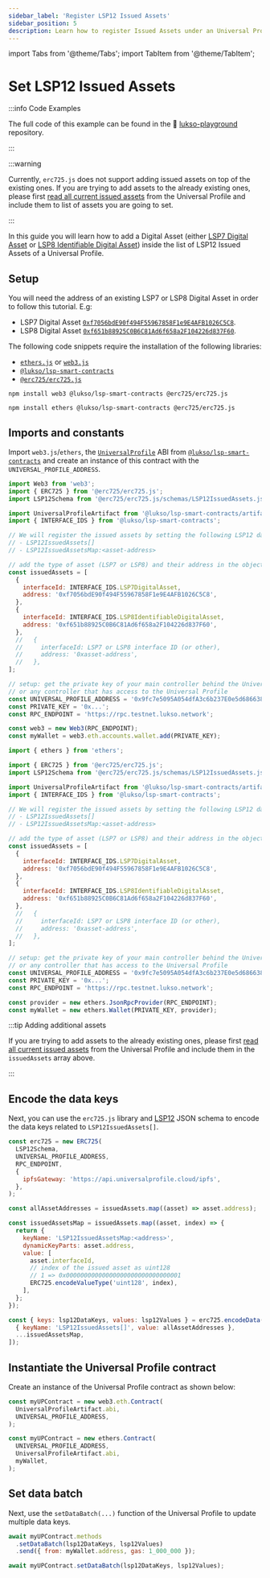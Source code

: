 ```yaml
---
sidebar_label: 'Register LSP12 Issued Assets'
sidebar_position: 5
description: Learn how to register Issued Assets under an Universal Profile.
---
```


import Tabs from '@theme/Tabs';
import TabItem from '@theme/TabItem';

# Set LSP12 Issued Assets

:::info Code Examples

The full code of this example can be found in the 👾 [lukso-playground](https://github.com/lukso-network/lukso-playground/blob/main/universal-profile/register-asset-backend.ts) repository.

:::

:::warning

Currently, `erc725.js` does not support adding issued assets on top of the existing ones. If you are trying to add assets to the already existing ones, please first [read all current issued assets](../../dapp-developer/read-profile-data.md) from the Universal Profile and include them to list of assets you are going to set.

:::

In this guide you will learn how to add a Digital Asset (either [LSP7 Digital Asset](../../../standards/tokens/LSP7-Digital-Asset.md) or [LSP8 Identifiable Digital Asset](../../../standards/tokens/LSP8-Identifiable-Digital-Asset.md)) inside the list of LSP12 Issued Assets of a Universal Profile.

## Setup

You will need the address of an existing LSP7 or LSP8 Digital Asset in order to follow this tutorial. E.g:

- LSP7 Digital Asset [`0xf7056bdE90f494F55967858F1e9E4AFB1026C5C8`](https://explorer.execution.testnet.lukso.network/address/0xf7056bdE90f494F55967858F1e9E4AFB1026C5C8?tab=read_contract).
- LSP8 Digital Asset [`0xf651b88925C0B6C81Ad6f658a2F104226d837F60`](https://explorer.execution.testnet.lukso.network/address/0xf651b88925C0B6C81Ad6f658a2F104226d837F60?tab=read_contract).

The following code snippets require the installation of the following libraries:

- [`ethers.js`](https://github.com/ethers-io/ethers.js/) or [`web3.js`](https://www.npmjs.com/package/web3)
- [`@lukso/lsp-smart-contracts`](https://github.com/lukso-network/lsp-smart-contracts/)
- [`@erc725/erc725.js`](https://github.com/ERC725Alliance/erc725.js/)

<Tabs groupId="web3-lib">
  <TabItem value="web3js" label="web3.js">

```shell
npm install web3 @lukso/lsp-smart-contracts @erc725/erc725.js
```

  </TabItem>
  <TabItem value="ethersjs" label="ethers.js">

```shell
npm install ethers @lukso/lsp-smart-contracts @erc725/erc725.js
```

  </TabItem>
</Tabs>

## Imports and constants

Import `web3.js`/`ethers`, the [`UniversalProfile`](../../../contracts/contracts/UniversalProfile.md) ABI from [`@lukso/lsp-smart-contracts`](../../../contracts/introduction.md) and create an instance of this contract with the `UNIVERSAL_PROFILE_ADDRESS`.

<Tabs groupId="web3-lib">
  <TabItem value="web3js" label="web3.js">

```javascript
import Web3 from 'web3';
import { ERC725 } from '@erc725/erc725.js';
import LSP12Schema from '@erc725/erc725.js/schemas/LSP12IssuedAssets.json';

import UniversalProfileArtifact from '@lukso/lsp-smart-contracts/artifacts/UniversalProfile.json';
import { INTERFACE_IDS } from '@lukso/lsp-smart-contracts';

// We will register the issued assets by setting the following LSP12 data keys
// - LSP12IssuedAssets[]
// - LSP12IssuedAssetsMap:<asset-address>

// add the type of asset (LSP7 or LSP8) and their address in the object list below
const issuedAssets = [
  {
    interfaceId: INTERFACE_IDS.LSP7DigitalAsset,
    address: '0xf7056bdE90f494F55967858F1e9E4AFB1026C5C8',
  },
  {
    interfaceId: INTERFACE_IDS.LSP8IdentifiableDigitalAsset,
    address: '0xf651b88925C0B6C81Ad6f658a2F104226d837F60',
  },
  //   {
  //     interfaceId: LSP7 or LSP8 interface ID (or other),
  //     address: '0xasset-address',
  //   },
];

// setup: get the private key of your main controller behind the Universal Profile extension
// or any controller that has access to the Universal Profile
const UNIVERSAL_PROFILE_ADDRESS = '0x9fc7e5095A054dfA3c6b237E0e5d686638394248';
const PRIVATE_KEY = '0x...';
const RPC_ENDPOINT = 'https://rpc.testnet.lukso.network';

const web3 = new Web3(RPC_ENDPOINT);
const myWallet = web3.eth.accounts.wallet.add(PRIVATE_KEY);
```

  </TabItem>
  <TabItem value="ethersjs" label="ethers.js">

```javascript
import { ethers } from 'ethers';

import { ERC725 } from '@erc725/erc725.js';
import LSP12Schema from '@erc725/erc725.js/schemas/LSP12IssuedAssets.json';

import UniversalProfileArtifact from '@lukso/lsp-smart-contracts/artifacts/UniversalProfile.json';
import { INTERFACE_IDS } from '@lukso/lsp-smart-contracts';

// We will register the issued assets by setting the following LSP12 data keys
// - LSP12IssuedAssets[]
// - LSP12IssuedAssetsMap:<asset-address>

// add the type of asset (LSP7 or LSP8) and their address in the object list below
const issuedAssets = [
  {
    interfaceId: INTERFACE_IDS.LSP7DigitalAsset,
    address: '0xf7056bdE90f494F55967858F1e9E4AFB1026C5C8',
  },
  {
    interfaceId: INTERFACE_IDS.LSP8IdentifiableDigitalAsset,
    address: '0xf651b88925C0B6C81Ad6f658a2F104226d837F60',
  },
  //   {
  //     interfaceId: LSP7 or LSP8 interface ID (or other),
  //     address: '0xasset-address',
  //   },
];

// setup: get the private key of your main controller behind the Universal Profile extension
// or any controller that has access to the Universal Profile
const UNIVERSAL_PROFILE_ADDRESS = '0x9fc7e5095A054dfA3c6b237E0e5d686638394248';
const PRIVATE_KEY = '0x...';
const RPC_ENDPOINT = 'https://rpc.testnet.lukso.network';

const provider = new ethers.JsonRpcProvider(RPC_ENDPOINT);
const myWallet = new ethers.Wallet(PRIVATE_KEY, provider);
```

  </TabItem>
</Tabs>

:::tip Adding additional assets

If you are trying to add assets to the already existing ones, please first [read all current issued assets](../../dapp-developer/read-profile-data.md) from the Universal Profile and include them in the `issuedAssets` array above.

:::

## Encode the data keys

Next, you can use the `erc725.js` library and [LSP12](../../../standards/universal-profile/lsp12-issued-assets/) JSON schema to encode the data keys related to `LSP12IssuedAssets[]`.

```javascript
const erc725 = new ERC725(
  LSP12Schema,
  UNIVERSAL_PROFILE_ADDRESS,
  RPC_ENDPOINT,
  {
    ipfsGateway: 'https://api.universalprofile.cloud/ipfs',
  },
);

const allAssetAddresses = issuedAssets.map((asset) => asset.address);

const issuedAssetsMap = issuedAssets.map((asset, index) => {
  return {
    keyName: 'LSP12IssuedAssetsMap:<address>',
    dynamicKeyParts: asset.address,
    value: [
      asset.interfaceId,
      // index of the issued asset as uint128
      // 1 => 0x00000000000000000000000000000001
      ERC725.encodeValueType('uint128', index),
    ],
  };
});

const { keys: lsp12DataKeys, values: lsp12Values } = erc725.encodeData([
  { keyName: 'LSP12IssuedAssets[]', value: allAssetAddresses },
  ...issuedAssetsMap,
]);
```

## Instantiate the Universal Profile contract

Create an instance of the Universal Profile contract as shown below:

<Tabs groupId="web3-lib">
  <TabItem value="web3js" label="web3.js">

```javascript
const myUPContract = new web3.eth.Contract(
  UniversalProfileArtifact.abi,
  UNIVERSAL_PROFILE_ADDRESS,
);
```

  </TabItem>
  <TabItem value="ethersjs" label="ethers.js">

```javascript
const myUPContract = new ethers.Contract(
  UNIVERSAL_PROFILE_ADDRESS,
  UniversalProfileArtifact.abi,
  myWallet,
);
```

  </TabItem>
</Tabs>

## Set data batch

Next, use the `setDataBatch(...)` function of the Universal Profile to update multiple data keys.

<Tabs groupId="web3-lib">
  <TabItem value="web3js" label="web3.js">

```javascript
await myUPContract.methods
  .setDataBatch(lsp12DataKeys, lsp12Values)
  .send({ from: myWallet.address, gas: 1_000_000 });
```

  </TabItem>
  <TabItem value="ethersjs" label="ethers.js">

```javascript
await myUPContract.setDataBatch(lsp12DataKeys, lsp12Values);
```

  </TabItem>
</Tabs>
